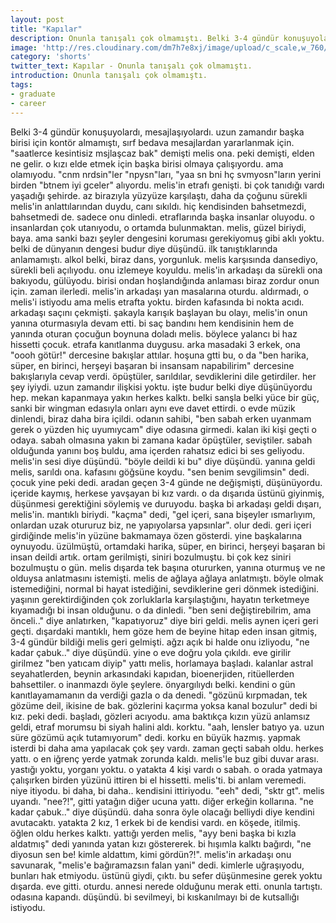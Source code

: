```yaml
---
layout: post
title: "Kapılar"
description: Onunla tanışalı çok olmamıştı. Belki 3-4 gündür konuşuyolardı, mesajlaşıyolardı.
image: 'http://res.cloudinary.com/dm7h7e8xj/image/upload/c_scale,w_760/v1504807365/now-you-see-me_wtv89q.jpg'
category: 'shorts'
twitter_text: Kapılar - Onunla tanışalı çok olmamıştı.
introduction: Onunla tanışalı çok olmamıştı.
tags:
- graduate
- career
---
```


Belki 3-4 gündür konuşuyolardı, mesajlaşıyolardı. uzun zamandır başka birisi için kontör almamıştı, sırf bedava mesajlardan yararlanmak için. "saatlerce kesintisiz msjlaşcaz bak" demişti melis ona. peki demişti, elden ne gelir. o kızı elde etmek için başka birisi olmaya çalışıyordu. ama olamıyodu. "cnm nrdsin"ler "npysn"ları, "yaa sn bni hç svmyosn"ların yerini birden "btnem iyi gceler" alıyordu. melis'in etrafı genişti. bi çok tanıdığı vardı yaşadığı şehirde. az birazıyla yüzyüze karşılaştı, daha da çoğunu sürekli melis'in anlattılarından duydu, canı sıkıldı. hiç kendisinden bahsetmezdi, bahsetmedi de. sadece onu dinledi. etraflarında başka insanlar oluyodu. o insanlardan çok utanıyodu, o ortamda bulunmaktan. melis, güzel biriydi, baya. ama sanki bazı şeyler dengesini koruması gerekiyomuş gibi aklı yoktu. belki de dünyanın dengesi budur diye düşündü. ilk tanıştıklarında anlamamıştı. alkol belki, biraz dans, yorgunluk. melis karşısında dansediyo, sürekli beli açılıyodu. onu izlemeye koyuldu. melis'in arkadaşı da sürekli ona bakıyodu, gülüyodu. birisi ondan hoşlandığında anlaması biraz zordur onun için. zaman ilerledi. melis'in arkadaşı yan masalarına oturdu. aldırmadı, o melis'i istiyodu ama melis etrafta yoktu. birden kafasında bi nokta acıdı. arkadaşı saçını çekmişti. şakayla karışık başlayan bu olayı, melis'in onun yanına oturmasıyla devam etti. bi saç bandını hem kendisinin hem de yanında oturan çocuğun boynuna doladı melis. böylece yalancı bi haz hissetti çocuk. etrafa kanıtlanma duygusu. arka masadaki 3 erkek, ona "oooh götür!" dercesine bakışlar attılar. hoşuna gtti bu, o da "ben harika, süper, en birinci, herşeyi başaran bi insansam napabilirim" dercesine bakışlarıyla cevap verdi. öpüştüler, sarıldılar, sevdiklerini dile getirdiler. her şey iyiydi. uzun zamandır ilişkisi yoktu. işte budur belki diye düşünüyordu hep. mekan kapanmaya yakın herkes kalktı. belki sanşla belki yüce bir güç, sanki bir wingman edasıyla onları aynı eve davet ettirdi. o evde müzik dinlendi, biraz daha bira içildi. odanın sahibi, "ben sabah erken uyanmam gerek o yüzden hiç uyumıycam" diye odasına girmedi. kalan iki kişi geçti o odaya. sabah olmasına yakın bi zamana kadar öpüştüler, seviştiler. sabah olduğunda yanını boş buldu, ama içerden rahatsız edici bi ses geliyodu. melis'in sesi diye düşündü. "böyle deildi ki bu" diye düşündü. yanına geldi melis, sarıldı ona. kafasını göğsüne koydu. "sen benim sevgilimsin" dedi. çocuk yine peki dedi. aradan geçen 3-4 günde ne değişmişti, düşünüyordu. içeride kaymış, herkese yavşayan bi kız vardı. o da dışarıda üstünü giyinmiş, düşünmesi gerektiğini söylemiş ve duruyodu. başka bi arkadaşı geldi dışarı, melis'in. mantıklı biriydi. "kaçma" dedi, "gel içeri, sana bişeyler ısmarlıyım, onlardan uzak otururuz biz, ne yapıyolarsa yapsınlar". olur dedi. geri içeri girdiğinde melis'in yüzüne bakmamaya özen gösterdi. yine başkalarına oynuyodu. üzülmüştü, ortamdaki harika, süper, en birinci, herşeyi başaran bi insan deildi artık. ortam gerilmişti, siniri bozulmuştu. bi çok kez siniri bozulmuştu o gün. melis dışarda tek başına otururken, yanına oturmuş ve ne olduysa anlatmasını istemişti. melis de ağlaya ağlaya anlatmıştı. böyle olmak istemediğini, normal bi hayat istediğini, sevdiklerine geri dönmek istediğini. yaşının gerektirdiğinden çok zorluklarla karşılaştığını, hayatın terketmeye kıyamadığı bi insan olduğunu. o da dinledi. "ben seni değiştirebilrim, ama önceli.." diye anlatırken, "kapatıyoruz" diye biri geldi. melis aynen içeri geri geçti. dışardaki mantıklı, hem göze hem de beyine hitap eden insan gitmiş, 3-4 gündür bildiği melis geri gelmişti. ağzı açık bi halde onu izliyodu, "ne kadar çabuk.." diye düşündü. yine o eve doğru yola çıkıldı. eve girilir girilmez "ben yatıcam diyip" yattı melis, horlamaya başladı. kalanlar astral seyahatlerden, beynin arkasındaki kapıdan, bioenerjiden, ritüellerden bahsettiler. o inanmazdı öyle şeylere. önyargılıydı belki. kendini o gün kanıtlayamamanın da verdiği gazla o da denedi. "gözünü kırpmadan, tek gözüme deil, ikisine de bak. gözlerini kaçırma yoksa kanal bozulur" dedi bi kız. peki dedi. başladı, gözleri acıyodu. ama baktıkça kızın yüzü anlamsız geldi, etraf morumsu bi siyah halini aldı. korktu. "aah, lensler batıyo ya. uzun süre gözümü açık tutamıyorum" dedi. korku en büyük hazmış. yapmak isterdi bi daha ama yapılacak çok şey vardı. zaman geçti sabah oldu. herkes yattı. o en iğrenç yerde yatmak zorunda kaldı. melis'le buz gibi duvar arası. yastığı yoktu, yorganı yoktu. o yatakta 4 kişi vardı o sabah. o orada yatmaya çalışırken birden yüzünü ittiren bi el hissetti. melis'ti. bi anlam veremedi. niye itiyodu. bi daha, bi daha.. kendisini ittiriyodu. "eeh" dedi, "sktr gt". melis uyandı. "nee?!", gitti yatağın diğer ucuna yattı. diğer erkeğin kollarına. "ne kadar çabuk.." diye düşündü. daha sonra öyle olacağı belliydi diye kendini avutacaktı. yatakta 2 kız, 1 erkek bi de kendisi vardı. en köşede, itilmiş. öğlen oldu herkes kalktı. yattığı yerden melis, "ayy beni başka bi kızla aldatmış" dedi yanında yatan kızı göstererek. bi hışımla kalktı bağırdı, "ne diyosun sen be! kimle aldattım, kimi gördün?!". melis'in arkadaşı onu savunarak, "melis'e bağıramazsın falan yani" dedi. kimlerle uğraşıyodu, bunları hak etmiyodu. üstünü giydi, çıktı. bu sefer düşünmesine gerek yoktu dışarda. eve gitti. oturdu. annesi nerede olduğunu merak etti. onunla tartıştı. odasına kapandı. düşündü. bi sevilmeyi, bi kıskanılmayı bi de kutsallığı istiyodu.
